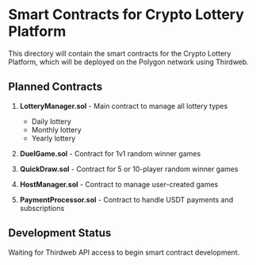 # Smart Contracts for Crypto Lottery Platform

This directory will contain the smart contracts for the Crypto Lottery Platform, which will be deployed on the Polygon network using Thirdweb.

## Planned Contracts

1. **LotteryManager.sol** - Main contract to manage all lottery types
   - Daily lottery
   - Monthly lottery
   - Yearly lottery

2. **DuelGame.sol** - Contract for 1v1 random winner games

3. **QuickDraw.sol** - Contract for 5 or 10-player random winner games

4. **HostManager.sol** - Contract to manage user-created games

5. **PaymentProcessor.sol** - Contract to handle USDT payments and subscriptions

## Development Status

Waiting for Thirdweb API access to begin smart contract development.
